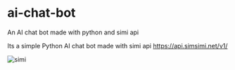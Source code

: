 # ai-chat-bot
An AI chat bot made with python and simi api

Its a simple Python AI chat bot made with simi api 
https://api.simsimi.net/v1/

![simi](https://user-images.githubusercontent.com/57899332/118471096-fd38dd00-b724-11eb-8292-cde42bbfb09a.gif)
